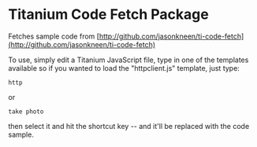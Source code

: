 # Titanium Code Fetch Package

Fetches sample code from [http://github.com/jasonkneen/ti-code-fetch](http://github.com/jasonkneen/ti-code-fetch)

To use, simply edit a Titanium JavaScript file, type in one of the templates available so if you wanted to load the "httpclient.js" template, just type:

```
http
```

or

```
take photo
```

then select it and hit the shortcut key -- and it'll be replaced with the code sample.
